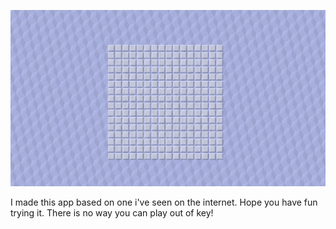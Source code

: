 ![Screenshot](https://github.com/mloszek/Sampler/blob/master/Assets/screenshot.png)

I made this app based on one i've seen on the internet.
Hope you have fun trying it.
There is no way you can play out of key!
